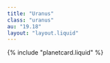 ```yaml
---
title: "Uranus"
class: "uranus"
au: "19.18"
layout: "layout.liquid"
---
```

{% include "planetcard.liquid" %}